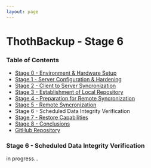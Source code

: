 ```yaml
---
layout: page
---
```

# ThothBackup - Stage 6 #

### Table of Contents ###

* [Stage 0 - Environment & Hardware Setup][1]
* [Stage 1 - Server Configuration & Hardening][2]
* [Stage 2 - Client to Server Syncronization][3]
* [Stage 3 - Establishment of Local Repository][4]
* [Stage 4 - Preparation for Remote Syncronization][5]
* [Stage 5 - Remote Syncronization][6]
* Stage 6 - Scheduled Data Integrity Verification
* [Stage 7 - Restore Capabilities][8]
* [Stage 8 - Conclusions][9]
* [GitHub Repository][10]

### Stage 6 - Scheduled Data Integrity Verification ###
in progress...

[1]:  /projects/thothbackup/stage-0/
[2]:  /projects/thothbackup/stage-1/
[3]:  /projects/thothbackup/stage-2/
[4]:  /projects/thothbackup/stage-3/
[5]:  /projects/thothbackup/stage-4/
[6]:  /projects/thothbackup/stage-5/
[7]:  /projects/thothbackup/stage-6/
[8]:  /projects/thothbackup/stage-7/
[9]:  /projects/thothbackup/stage-8/
[10]: https://github.com/zyradyl/ThothBackup
